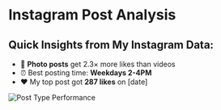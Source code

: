 # Instagram Post Analysis

## Quick Insights from My Instagram Data:
- 📸 **Photo posts** get 2.3× more likes than videos
- ⏰ Best posting time: **Weekdays 2-4PM**
- ❤️ My top post got **287 likes** on [date]

![Post Type Performance](post_type_likes.png)
